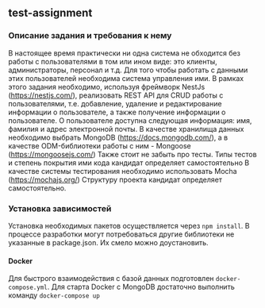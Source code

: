 ## test-assignment

### Описание задания и требования к нему
В настоящее время практически ни одна система не обходится без работы с пользователями в том или ином виде: это клиенты, администраторы, персонал и т.д.
Для того чтобы работать с данными этих пользователей необходима система управления ими. В рамках этого задания необходимо, используя фреймворк NestJs (https://nestjs.com/), реализовать REST API для CRUD работы с пользователями, т.е. добавление, удаление и редактирование информации о пользователе, а также получение информации о пользователе. О пользователе доступна следующая информация: имя, фамилия и адрес электронной почты. 
В качестве хранилища данных необходимо выбрать MongoDB (https://docs.mongodb.com/), а в качестве ODM-библиотеки работы с ним - Mongoose (https://mongoosejs.com/)
Также стоит не забыть про тесты. Типы тестов и степень покрытия ими кода кандидат определяет самостоятельно
В качестве системы тестирования необходимо использовать Mocha (https://mochajs.org/)
Структуру проекта кандидат определяет самостоятельно. 

### Установка зависимостей
Установка необходимых пакетов осуществляется через `npm install`. 
В процессе разработки могут потребоваться другие библиотеки не указанные в package.json. 
Их смело можно доустановить.

#### Docker
Для быстрого взаимодействия с базой данных подготовлен `docker-compose.yml`.
Для старта Docker с MongoDB достаточно выполнить команду `docker-compose up`


